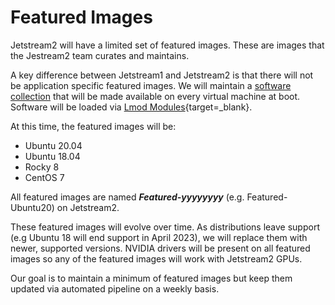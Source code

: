# Featured Images

Jetstream2 will have a limited set of featured images. These are images that the Jestream2 team curates and maintains.

A key difference between Jetstream1 and Jetstream2 is that there will not be application specific featured images. We will maintain a [software collection](software.md) that will be made available on every virtual machine at boot. Software will be loaded via [Lmod Modules](https://lmod.readthedocs.io/en/latest/){target=_blank}.

At this time, the featured images will be:

* Ubuntu 20.04
* Ubuntu 18.04
* Rocky 8
* CentOS 7

All featured images are named ***Featured-yyyyyyyy*** (e.g. Featured-Ubuntu20) on Jetstream2.

These featured images will evolve over time. As distributions leave support (e.g Ubuntu 18 will end support in April 2023), we will replace them with newer, supported versions. NVIDIA drivers will be present on all featured images so any of the featured images will work with Jetstream2 GPUs.

Our goal is to maintain a minimum of featured images but keep them updated via automated pipeline on a weekly basis.

